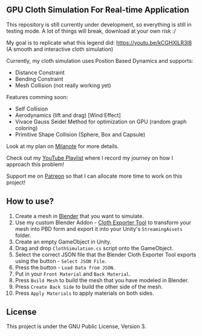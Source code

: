GPU Cloth Simulation For Real-time Application
---

This repository is still currently under development, so everything is still in testing mode. A lot of things will break, download at your own risk :/

My goal is to replicate what this legend did: https://youtu.be/kCGHXlLR3l8 (A smooth and interactive cloth simulation)

Currently, my cloth simulation uses Postion Based Dynamics and supports:
- Distance Constraint
- Bending Constraint
- Mesh Collision (not really working yet)

Features comming soon:
- Self Collision
- Aerodynamics (lift and drag) [Wind Effect]
- Vivace Gauss Seidel Method for optimization on GPU (random graph coloring)
- Primitive Shape Collision (Sphere, Box and Capsule)

Look at my plan on [Milanote](https://app.milanote.com/1JS0tP1NMEwO2f?p=qYevXFgGMpr) for more details.

Check out my [YouTube Playlist](https://www.youtube.com/playlist?list=PLlnBGPe6GFdP8So9oS0YVoVjqkmJoREI_) where I record my journey on how I approach this problem!


Support me on [Patreon](https://www.patreon.com/voxelltechnologies) so that I can allocate more time to work on this project!


How to use?
---
1. Create a mesh in [Blender](https://blender.org) that you want to simulate.
2. Use my custom Blender Addon - [Cloth Exporter Tool](https://github.com/voxell-tech/ClothExporter) to transform your mesh into PBD form and export it into your Unity's `StreamingAssets` folder.
3. Create an empty GameObject in Unity.
4. Drag and drop `ClothSimulation.cs` script onto the GameObject.
5. Select the correct JSON file that the Blender Cloth Exporter Tool exports using the button - `Select JSON File`.
6. Press the button - `Load Data from JSON`.
7. Put in your `Front Material` and `Back Material`.
8. Press `Build Mesh` to build the mesh that you have modeled in Blender.
9. Press `Create Back Side` to build the other side of the mesh.
10. Press `Apply Materials` to apply materials on both sides.



License
---
This project is under the GNU Public License, Version 3.
